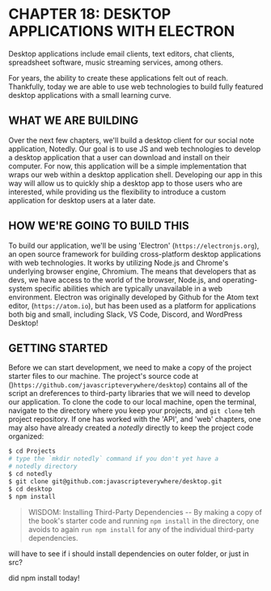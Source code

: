 # CHAPTER 18: DESKTOP APPLICATIONS WITH ELECTRON

Desktop applications include email clients, text editors, chat
clients, spreadsheet software, music streaming services, among others.

For years, the ability to create these applications felt out of 
reach. Thankfully, today we are able to use web technologies to 
build fully featured desktop applications with a small learning
curve.

## WHAT WE ARE BUILDING

Over the next few chapters, we'll build a desktop client for our 
social note application, Notedly.  Our goal is to use JS and 
web technologies to develop a desktop application that a user can 
download and install on their computer. For now, this application
will be a simple implementation that wraps our web within a 
desktop application shell. Developing our app in this way will allow
us to quickly ship a desktop app to those users who are interested,
while providing us the flexibility to introduce a custom application
for desktop users at a later date.

## HOW WE'RE GOING TO BUILD THIS

To build our application, we'll be using 'Electron' 
(`https://electronjs.org`), an open source framework for building
cross-platform desktop applications with web technologies. It works
by utilizing Node.js and Chrome's underlying browser engine, Chromium.
The means that developers that as devs, we have access to the 
world of the browser, Node.js, and operating-system specific abilities
which are typically unavailable in a web environment. Electron was 
originally developed by Github for the Atom text editor, 
(`https://atom.io`), but has been used as a platform for applications
both big and small, including Slack, VS Code, Discord, and WordPress
Desktop!

## GETTING STARTED

Before we can start development, we need to make a copy of the project
starter files to our machine. The project's source code at
()`https://github.com/javascripteverywhere/desktop`) contains all of the
script an dreferences to third-party libraries that we will need to 
develop our application. To clone the code to our local machine, open
the terminal, navigate to the directory where you keep your projects, and
`git clone` teh  project repository. If one has worked with the 'API',
and 'web' chapters, one may also have already created a _notedly_
directly to keep the project code organized:

```sh
$ cd Projects
# type the `mkdir notedly` command if you don't yet have a 
# notedly directory
$ cd notedly
$ git clone git@github.com:javascripteverywhere/desktop.git
$ cd desktop
$ npm install
```

> WISDOM: Installing Third-Party Dependencies -- By making a copy of the book's
starter code and running `npm install` in the directory, one avoids to again 
`run npm install` for any of the individual third-party dependencies.

will have to see if i should install dependencies on outer folder, or just in 
src?

<!-- HERE -- p. 208! --> did npm install today!